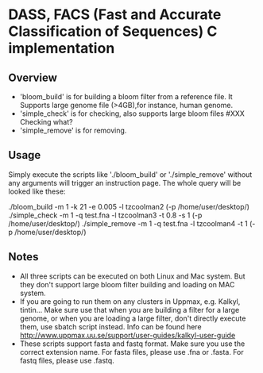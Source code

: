 DASS, FACS (Fast and Accurate Classification of Sequences) C implementation
=============================================================================

Overview
--------

* 'bloom_build' is for building a bloom filter from a reference file. It Supports large genome file (>4GB),for instance, human genome.
* 'simple_check' is for checking, also supports large bloom files #XXX Checking what?
* 'simple_remove' is for removing.

Usage
------

Simply execute the scripts like './bloom_build' or './simple_remove' without any arguments will trigger an instruction page.
The whole query will be looked like these:

./bloom_build -m 1 -k 21 -e 0.005 -l tzcoolman2 (-p /home/user/desktop/)
./simple_check -m 1 -q test.fna -l tzcoolman3 -t 0.8 -s 1 (-p /home/user/desktop/)
./simple_remove -m 1 -q test.fna -l tzcoolman4 -t 1 (-p /home/user/desktop/)

Notes
-----

* All three scripts can be executed on both Linux and Mac system. But they don't support large bloom filter building and loading on MAC system.
* If you are going to run them on any clusters in Uppmax, e.g. Kalkyl, tintin... Make sure use that when you are building a filter for a large 
genome, or when you are loading a large filter, don't directly execute them, use sbatch script instead.  Info can be found here
http://www.uppmax.uu.se/support/user-guides/kalkyl-user-guide
* These scripts support fasta and fastq format. Make sure you use the correct extension name. 
For fasta files, please use .fna or .fasta.
For fastq files, please use .fastq.
